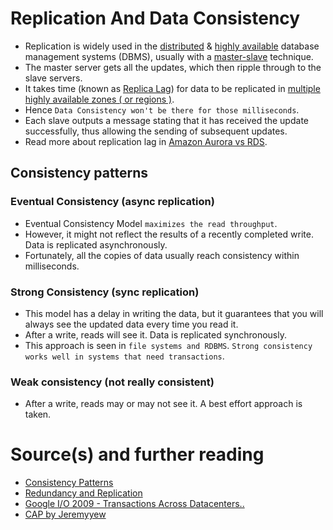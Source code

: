
# Replication And Data Consistency 
- Replication is widely used in the [distributed](Readme.md#key-characteristics-of-distributed-systems) & [highly available](HighAvailability.md) database management systems (DBMS), usually with a [master-slave](Scalability/DBScalability.md#db---horizontal-scaling-techniques) technique.
- The master server gets all the updates, which then ripple through to the slave servers.
- It takes time (known as [Replica Lag](https://cloud.google.com/sql/docs/mysql/replication/replication-lag)) for data to be replicated in [multiple highly available zones ( or regions )](../../2_AWSComponents/AWS-Global-Architecture-Region-AZ.md).
- Hence `Data Consistency won't be there for those milliseconds`.
- Each slave outputs a message stating that it has received the update successfully, thus allowing the sending of subsequent updates.
- Read more about replication lag in [Amazon Aurora vs RDS](../../2_AWSComponents/6_DatabaseServices/AmazonAuroraVsRDS.md).

## Consistency patterns

### Eventual Consistency (async replication)
- Eventual Consistency Model `maximizes the read throughput`.
- However, it might not reflect the results of a recently completed write. Data is replicated asynchronously.
- Fortunately, all the copies of data usually reach consistency within milliseconds.

### Strong Consistency (sync replication)
- This model has a delay in writing the data, but it guarantees that you will always see the updated data every time you read it.
- After a write, reads will see it. Data is replicated synchronously.
- This approach is seen in `file systems and RDBMS`. `Strong consistency works well in systems that need transactions`.

### Weak consistency (not really consistent)
- After a write, reads may or may not see it. A best effort approach is taken.

# Source(s) and further reading
- [Consistency Patterns](https://github.com/donnemartin/system-design-primer#consistency-patterns)
- [Redundancy and Replication](https://github.com/jeremyyew/tech-prep-jeremy.io/blob/master/systems-design/topics/databases/redundancy-and-replication.md)
- [Google I/O 2009 - Transactions Across Datacenters..](http://snarfed.org/transactions_across_datacenters_io.html)
- [CAP by Jeremyyew](https://github.com/jeremyyew/tech-prep-jeremy.io/tree/master/systems-design/topics/consistency-availability-partition-tolerance-cap)
